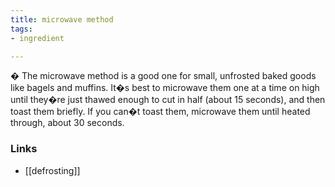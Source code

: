 ```yaml
---
title: microwave method
tags:
- ingredient

---
```

� The microwave method is a good one for small, unfrosted baked goods like bagels and muffins. It�s best to microwave them one at a time on high until they�re just thawed enough to cut in half (about 15 seconds), and then toast them briefly. If you can�t toast them, microwave them until heated through, about 30 seconds.

### Links

* [[defrosting]]
